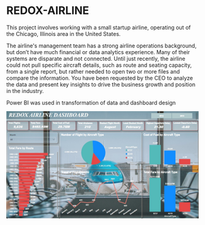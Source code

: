 # REDOX-AIRLINE
This project involves working with a small startup airline,
operating out of the Chicago, Illinois area in the United
States.

The airline's management team has a strong airline
operations background, but don’t have much financial or
data analytics experience. Many of their systems are
disparate and not connected. Until just recently, the airline could not pull specific
aircraft details, such as route and seating capacity, from a
single report, but rather needed to open two or more files
and compare the information.
You have been requested by the CEO to analyze the data and
present key insights to drive the business growth and
position in the industry.

Power BI was used in transformation of data and dashboard design

<img src="Redox%20Airline%20Screenshot.jpg" width="900">
